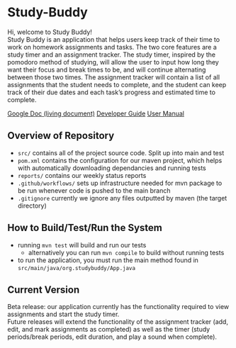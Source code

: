 # Study-Buddy
Hi, welcome to Study Buddy! \
Study Buddy is an application that helps users keep track of their time to work on homework assignments and tasks. The two core features are a study timer and an assignment tracker. The study timer, inspired by the pomodoro method of studying, will allow the user to input how long they want their focus and break times to be, and will continue alternating between those two times. The assignment tracker will contain a list of all assignments that the student needs to complete, and the student can keep track of their due dates and each task’s progress and estimated time to complete.

[Google Doc (living document)](https://docs.google.com/document/d/1R582gmYngv6BbP5c-UfUz10P5_Q-NITTTkpt5H63j0k/edit?usp=sharing)
[Developer Guide](DeveloperGuide.md)
[User Manual](UserManual.md)

## Overview of Repository
  * `src/` contains all of the project source code. Split up into main and test
  * `pom.xml` contains the configuration for our maven project, which helps with automatically downloading dependancies and running tests
  * `reports/` contains our weekly status reports
  * `.github/workflows/` sets up infrastructure needed for mvn package to be run whenever code is pushed to the main branch
  * `.gitignore` currently we ignore any files outputted by maven (the target directory)

## How to Build/Test/Run the System
  * running `mvn test` will build and run our tests
    * alternatively you can run `mvn compile` to build without running tests
  * to run the application, you must run the main method found in `src/main/java/org.studybuddy/App.java`

## Current Version
Beta release: our application currently has the functionality required to view assignments and start the study timer.\
Future releases will extend the functionality of the assignment tracker (add, edit, and mark assignments as completed) as well as the timer (study periods/break periods, edit duration, and play a sound when complete).


